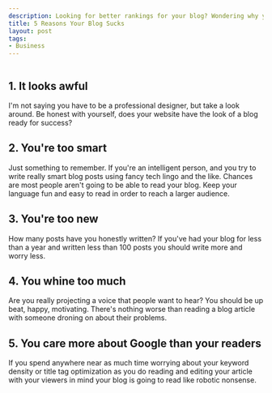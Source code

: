 ```yaml
--- 
description: Looking for better rankings for your blog? Wondering why you aren't getting the traffic you're looking for? Here's a quick checklist for you.
title: 5 Reasons Your Blog Sucks
layout: post
tags: 
- Business
---
```

<div class="img-wrap"><img class="aligncenter size-full wp-image-1382" title="blog" src="{{ site.url }}/images/blog.jpg" alt="" /></div>

## **1. It looks awful**

I'm not saying you have to be a professional designer, but take a look around. Be honest with yourself, does your website have the look of a blog ready for success?

## **2. You're too smart**

Just something to remember. If you're an intelligent person, and you try to write really smart blog posts using fancy tech lingo and the like. Chances are most people aren't going to be able to read your blog. Keep your language fun and easy to read in order to reach a larger audience.

## **3. You're too new**

How many posts have you honestly written? If you've had your blog for less than a year and written less than 100 posts you should write more and worry less.

## **4. You whine too much**

Are you really projecting a voice that people want to hear? You should be up beat, happy, motivating. There's nothing worse than reading a blog article with someone droning on about their problems.

## **5. You care more about Google than your readers**

If you spend anywhere near as much time worrying about your keyword density or title tag optimization as you do reading and editing your article with your viewers in mind your blog is going to read like robotic nonsense.